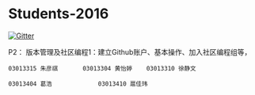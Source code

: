
  
# Students-2016

[![Gitter](https://badges.gitter.im/Py03013052/Students2016.svg)](https://gitter.im/Py03013052/Students2016?utm_source=badge&utm_medium=badge&utm_campaign=pr-badge)

P2： 版本管理及社区编程1：建立Github账户、基本操作、加入社区编程组等，  
   
    03013315 朱彦祺       03013304 黄怡婷    03013310 徐静文 
        
    03013404 葛浩             03013410 扈佳玮
